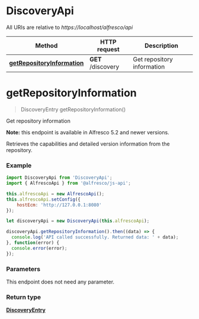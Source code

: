 # DiscoveryApi

All URIs are relative to *https://localhost/alfresco/api*

Method | HTTP request | Description
------------- | ------------- | -------------
[**getRepositoryInformation**](DiscoveryApi.md#getRepositoryInformation) | **GET** /discovery | Get repository information


<a name="getRepositoryInformation"></a>
# **getRepositoryInformation**
> DiscoveryEntry getRepositoryInformation()

Get repository information

**Note:** this endpoint is available in Alfresco 5.2 and newer versions.

Retrieves the capabilities and detailed version information from the repository.


### Example
```javascript
import DiscoveryApi from 'DiscoveryApi';
import { AlfrescoApi } from '@alfresco/js-api';

this.alfrescoApi = new AlfrescoApi();
this.alfrescoApi.setConfig({
    hostEcm: 'http://127.0.0.1:8080'
});

let discoveryApi = new DiscoveryApi(this.alfrescoApi);

discoveryApi.getRepositoryInformation().then((data) => {
  console.log('API called successfully. Returned data: ' + data);
}, function(error) {
  console.error(error);
});

```

### Parameters
This endpoint does not need any parameter.

### Return type

[**DiscoveryEntry**](DiscoveryEntry.md)

